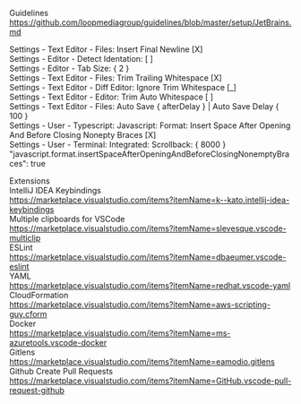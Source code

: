 Guidelines
https://github.com/loopmediagroup/guidelines/blob/master/setup/JetBrains.md

Settings - Text Editor - Files: Insert Final Newline [X]\
Settings - Editor - Detect Identation: [ ]\
Settings - Editor - Tab Size: { 2 }\
Settings - Text Editor - Files: Trim Trailing Whitespace [X]\
Settings - Text Editor - Diff Editor: Ignore Trim Whitespace [_]\
Settings - Text Editor - Editor: Trim Auto Whitespace [ ]\
Settings - Text Editor - Files: Auto Save { afterDelay } | Auto Save Delay { 100 }\
Settings - User - Typescript: Javascript: Format: Insert Space After Opening And Before Closing Nonepty Braces [X]\
Settings - User - Terminal: Integrated: Scrollback: { 8000 }\
"javascript.format.insertSpaceAfterOpeningAndBeforeClosingNonemptyBraces": true


Extensions\
IntelliJ IDEA Keybindings\
https://marketplace.visualstudio.com/items?itemName=k--kato.intellij-idea-keybindings \
Multiple clipboards for VSCode\
https://marketplace.visualstudio.com/items?itemName=slevesque.vscode-multiclip \
ESLint\
https://marketplace.visualstudio.com/items?itemName=dbaeumer.vscode-eslint \
YAML\
https://marketplace.visualstudio.com/items?itemName=redhat.vscode-yaml \
CloudFormation\
https://marketplace.visualstudio.com/items?itemName=aws-scripting-guy.cform \
Docker\
https://marketplace.visualstudio.com/items?itemName=ms-azuretools.vscode-docker \
Gitlens\
https://marketplace.visualstudio.com/items?itemName=eamodio.gitlens \
Github Create Pull Requests\
https://marketplace.visualstudio.com/items?itemName=GitHub.vscode-pull-request-github

